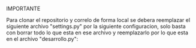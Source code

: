 IMPORTANTE

Para clonar el repositorio y correlo de forma local se debera reemplazar el siguiente archivo "settings.py" por la siguiente configuracion, 
solo basta con borrar todo lo que esta en ese archivo y reemplazarlo por lo que esta en el archivo "desarrollo.py":
